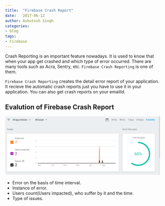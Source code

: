 ```yaml
---
title:  "Firebase Crash Report"
date:   2017-06-12
author: Ashutosh Singh
categories:
- blog
tags:
- Firebase
---
```


Crash Reporting is an important feature nowadays. It is used to know that when your app get crashed and which type of error occurred. There are many tools such as Acra, Sentry, etc. `Firebase Crash Reporting` is one of them.

`Firebase Crash Reporting` creates the detail error report of your application. It recieve the automatic crash reports just you have to use it in your application. You can also get crash reports on your emailId.

## Evalution of Firebase Crash Report
<img src="/static/firebase_crash_graph.png" alt="Drawing" style="width: 600px;"/>

* Error on the basis of time interval.
* Instance of error.
* Users count(Users impacted), who suffer by it and the time.
* Type of issues.
